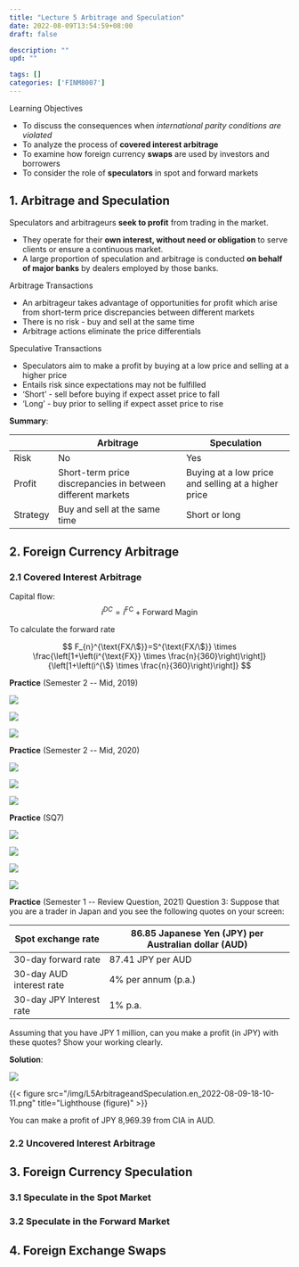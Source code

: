 ```yaml
---
title: "Lecture 5 Arbitrage and Speculation"
date: 2022-08-09T13:54:59+08:00
draft: false

description: ""
upd: ""

tags: []
categories: ['FINM8007']
---
```


Learning Objectives

- To discuss the consequences when *international parity conditions are violated*
- To analyze the process of **covered interest arbitrage**
- To examine how foreign currency **swaps** are used by investors and borrowers
- To consider the role of **speculators** in spot and forward markets

<!--more-->

## 1. Arbitrage and Speculation

Speculators and arbitrageurs **seek to profit** from trading in the market.

- They operate for their **own interest, without need or obligation** to serve clients or ensure a continuous market.
- A large proportion of speculation and arbitrage is conducted **on behalf of major banks** by dealers employed by those banks.

Arbitrage Transactions

- An arbitrageur takes advantage of opportunities for profit which arise from short-term price discrepancies between different markets
- There is no risk - buy and sell at the same time
- Arbitrage actions eliminate the price differentials

Speculative Transactions

- Speculators aim to make a profit by buying at a low price and selling at a higher price
- Entails risk since expectations may not be fulfilled
- ‘Short’ - sell before buying if expect asset price to fall
- ‘Long’ - buy prior to selling if expect asset price to rise

**Summary**:

|          | Arbitrage                                                   | Speculation                                         |
| -------- | ----------------------------------------------------------- | --------------------------------------------------- |
| Risk     | No                                                          | Yes                                                 |
| Profit   | Short-term price discrepancies in between different markets | Buying at a low price and selling at a higher price |
| Strategy | Buy and sell at the same time                               | Short or long                                       |

## 2. Foreign Currency Arbitrage

### 2.1 Covered Interest Arbitrage

Capital flow:
$$
i^{DC} = i^{\text{FC}} + \text{Forward Magin}
$$

To calculate the forward rate

$$
F_{n}^{\text{FX/\$}}=S^{\text{FX/\$}} \times \frac{\left[1+\left(i^{\text{FX}} \times \frac{n}{360}\right)\right]}{\left[1+\left(i^{\$} \times \frac{n}{360}\right)\right]}
$$

**Practice** (Semester 2 -- Mid, 2019)

![](img/L5ArbitrageandSpeculation.en_2022-08-09-17-09-53.png)

![](img/L5ArbitrageandSpeculation.en_2022-08-09-17-10-51.png)

![](img/L5ArbitrageandSpeculation.en_2022-08-09-17-11-04.png)

**Practice** (Semester 2 -- Mid, 2020)

![](img/L5ArbitrageandSpeculation.en_2022-08-09-17-25-23.png)

![](img/L5ArbitrageandSpeculation.en_2022-08-09-17-26-35.png)

![](img/L5ArbitrageandSpeculation.en_2022-08-09-17-27-32.png)

**Practice** (SQ7)

![](img/L5ArbitrageandSpeculation.en_2022-08-09-18-38-30.png)

![](img/L5ArbitrageandSpeculation.en_2022-08-09-18-39-06.png)

![](/img/L5ArbitrageandSpeculation.en_2022-08-09-18-39-14.png)

![](/img/L5ArbitrageandSpeculation.en_2022-08-09-18-39-23.png)

**Practice** (Semester 1 -- Review Question, 2021) Question 3: Suppose that you are a trader in Japan and you see the following quotes on your screen:

| Spot exchange rate       | 86.85 Japanese Yen (JPY) per Australian dollar (AUD) |
| ------------------------ | ---------------------------------------------------- |
| 30-day forward rate      | 87.41 JPY per AUD                                    |
| 30-day AUD interest rate | 4% per annum (p.a.)                                  |
| 30-day JPY Interest rate | 1% p.a.                                              |

Assuming that you have JPY 1 million, can you make a profit (in JPY) with these quotes? Show your working clearly.

**Solution**:

![](/img/L5ArbitrageandSpeculation.en_2022-08-09-18-10-11.png)


{{< figure src="/img/L5ArbitrageandSpeculation.en_2022-08-09-18-10-11.png" title="Lighthouse (figure)" >}}

You can make a profit of JPY 8,969.39 from CIA in AUD.

### 2.2 Uncovered Interest Arbitrage

## 3. Foreign Currency Speculation

### 3.1 Speculate in the Spot Market

### 3.2 Speculate in the Forward Market

## 4. Foreign Exchange Swaps